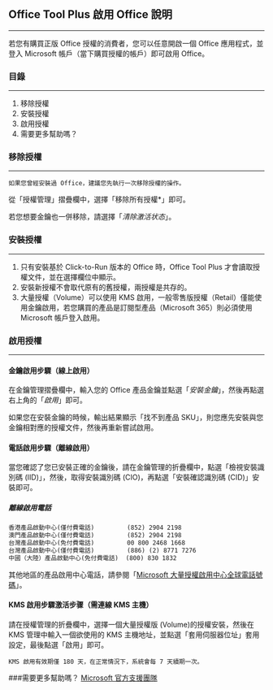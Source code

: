 ## Office Tool Plus 啟用 Office 說明

---

若您有購買正版 Office 授權的消費者，您可以任意開啟一個 Office 應用程式，並登入 Microsoft 帳戶（當下購買授權的帳戶）即可啟用 Office。

### 目錄

---

1. 移除授權
2. 安裝授權
3. 啟用授權
4. 需要更多幫助嗎？
### 移除授權

---

`如果您曾經安裝過 Office，建議您先執行一次移除授權的操作。`

從「授權管理」摺疊欄中，選擇「移除所有授權*」即可。

若您想要金鑰也一併移除，請選擇「*清除激活状态*」。

### 安裝授權

---

1. 只有安裝基於 Click-to-Run 版本的 Office 時，Office Tool Plus 才會讀取授權文件，並在選擇欄位中顯示。
2. 安裝新授權不會取代原有的舊授權，兩授權是共存的。
3. 大量授權（Volume）可以使用 KMS 啟用，一般零售版授權（Retail）僅能使用金鑰啟用，若您購買的產品是訂閱型產品（Microsoft 365）則必須使用 Microsoft 帳戶登入啟用。

### 啟用授權

---

#### 金鑰啟用步驟（線上啟用）

在金鑰管理摺疊欄中，輸入您的 Office 產品金鑰並點選「*安裝金鑰*」，然後再點選右上角的「*啟用*」即可。

如果您在安裝金鑰的時候，輸出結果顯示「找不到產品 SKU」，則您應先安裝與您金鑰相對應的授權文件，然後再重新嘗試啟用。

#### 電話啟用步驟（離線啟用）

當您確認了您已安裝正確的金鑰後，請在金鑰管理的折疊欄中，點選「檢視安裝識別碼 (IID)」，然後，取得安裝識別碼 (CIO)，再點選「安裝確認識別碼 (CID)」安裝即可。

##### 離線啟用電話

```txt
香港產品啟動中心(僅付費電話)         (852) 2904 2198
澳門產品啟動中心(僅付費電話)         (852) 2904 2198
台灣產品啟動中心(免付費電話)         00 800 2468 1668
台灣產品啟動中心(僅付費電話)         (886) (2) 8771 7276
中國（大陸）產品啟動中心(免付費電話)  (800) 830 1832
```

其他地區的產品啟用中心電話，請參閱「[Microsoft 大量授權啟用中心全球電話號碼](https://www.microsoft.com/zh-tw/licensing/existing-customer/activation-centers)」。

#### KMS 啟用步驟激活步骤（需連線 KMS 主機）

請在授權管理的折疊欄中，選擇一個大量授權版 (Volume)的授權安裝，然後在 KMS 管理中輸入一個欲使用的 KMS 主機地址，並點選「套用伺服器位址」套用設定，最後點選「啟用」即可。

`KMS 啟用有效期僅 180 天，在正常情況下，系統會每 7 天續期一次。`

###需要更多幫助嗎？
[Microsoft 官方支援團隊](https://support.microsoft.com/zh-hk/contact/virtual-agent/)
